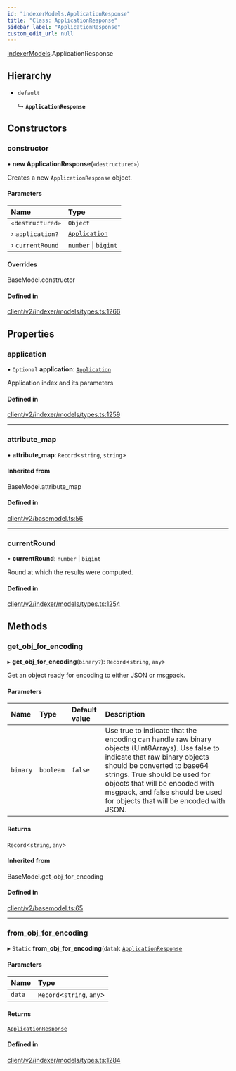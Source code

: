 ```yaml
---
id: "indexerModels.ApplicationResponse"
title: "Class: ApplicationResponse"
sidebar_label: "ApplicationResponse"
custom_edit_url: null
---
```


[indexerModels](../namespaces/erModels).ApplicationResponse

## Hierarchy

- `default`

  ↳ **`ApplicationResponse`**

## Constructors

### constructor

• **new ApplicationResponse**(`«destructured»`)

Creates a new `ApplicationResponse` object.

#### Parameters

| Name | Type |
| :------ | :------ |
| `«destructured»` | `Object` |
| › `application?` | [`Application`](erModels.Application) |
| › `currentRound` | `number` \| `bigint` |

#### Overrides

BaseModel.constructor

#### Defined in

[client/v2/indexer/models/types.ts:1266](https://github.com/joe-p/js-algorand-sdk/blob/6a3021f/src/client/v2/indexer/models/types.ts#L1266)

## Properties

### application

• `Optional` **application**: [`Application`](erModels.Application)

Application index and its parameters

#### Defined in

[client/v2/indexer/models/types.ts:1259](https://github.com/joe-p/js-algorand-sdk/blob/6a3021f/src/client/v2/indexer/models/types.ts#L1259)

___

### attribute\_map

• **attribute\_map**: `Record`<`string`, `string`\>

#### Inherited from

BaseModel.attribute\_map

#### Defined in

[client/v2/basemodel.ts:56](https://github.com/joe-p/js-algorand-sdk/blob/6a3021f/src/client/v2/basemodel.ts#L56)

___

### currentRound

• **currentRound**: `number` \| `bigint`

Round at which the results were computed.

#### Defined in

[client/v2/indexer/models/types.ts:1254](https://github.com/joe-p/js-algorand-sdk/blob/6a3021f/src/client/v2/indexer/models/types.ts#L1254)

## Methods

### get\_obj\_for\_encoding

▸ **get_obj_for_encoding**(`binary?`): `Record`<`string`, `any`\>

Get an object ready for encoding to either JSON or msgpack.

#### Parameters

| Name | Type | Default value | Description |
| :------ | :------ | :------ | :------ |
| `binary` | `boolean` | `false` | Use true to indicate that the encoding can handle raw binary objects (Uint8Arrays). Use false to indicate that raw binary objects should be converted to base64 strings. True should be used for objects that will be encoded with msgpack, and false should be used for objects that will be encoded with JSON. |

#### Returns

`Record`<`string`, `any`\>

#### Inherited from

BaseModel.get\_obj\_for\_encoding

#### Defined in

[client/v2/basemodel.ts:65](https://github.com/joe-p/js-algorand-sdk/blob/6a3021f/src/client/v2/basemodel.ts#L65)

___

### from\_obj\_for\_encoding

▸ `Static` **from_obj_for_encoding**(`data`): [`ApplicationResponse`](erModels.ApplicationResponse)

#### Parameters

| Name | Type |
| :------ | :------ |
| `data` | `Record`<`string`, `any`\> |

#### Returns

[`ApplicationResponse`](erModels.ApplicationResponse)

#### Defined in

[client/v2/indexer/models/types.ts:1284](https://github.com/joe-p/js-algorand-sdk/blob/6a3021f/src/client/v2/indexer/models/types.ts#L1284)
